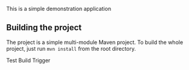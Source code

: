 This is a simple demonstration application

## Building the project

The project is a simple multi-module Maven project. To build the whole project, just run `mvn install` from the root directory.

Test Build Trigger
